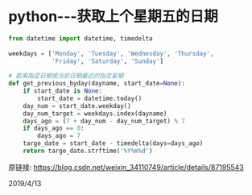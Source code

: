 # python---获取上个星期五的日期

```python
from datetime import datetime, timedelta
 
weekdays = ['Monday', 'Tuesday', 'Wednesday', 'Thursday',
            'Friday', 'Saturday', 'Sunday']
 
# 距离指定日期或当前日期最近的指定星期
def get_previous_byday(dayname, start_date=None):
    if start_date is None:
        start_date = datetime.today()
    day_num = start_date.weekday()
    day_num_target = weekdays.index(dayname)
    days_ago = (7 + day_num - day_num_target) % 7
    if days_ago == 0:
        days_ago = 7
    targe_date = start_date - timedelta(days=days_ago)
    return targe_date.strftime('%Y%m%d')
```

原链接: https://blog.csdn.net/weixin_34110749/article/details/87195543  


2019/4/13  
